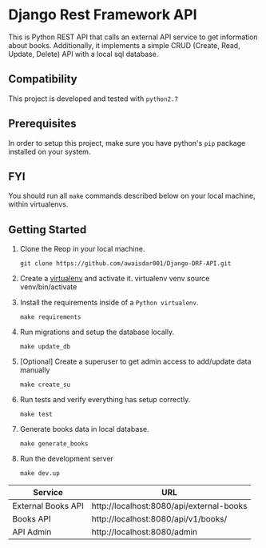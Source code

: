 Django Rest Framework API
================================
This is Python REST API that calls an external API service to get information about books. Additionally, it implements a simple CRUD (Create, Read, Update, Delete) API with a local sql database.

Compatibility
-------------
This project is developed and tested with `python2.7`

Prerequisites
-------------
In order to setup this project, make sure you have python's `pip` package installed on your system.


FYI
---
You should run all ``make`` commands described below on your local machine, within virtualenvs.

Getting Started
---------------
1. Clone the Reop in your local machine.

       git clone https://github.com/awaisdar001/Django-DRF-API.git

2. Create a [virtualenv](https://virtualenv.pypa.io/en/latest/installation/) and activate it.
       virtualenv venv
       source venv/bin/activate

3. Install the requirements inside of a `Python virtualenv`.
   
       make requirements
4. Run migrations and setup the database locally.
   
       make update_db
5. [Optional] Create a superuser to get admin access to add/update data manually
   
       make create_su

6. Run tests and verify everything has setup correctly.
   
       make test

7. Generate books data in local database.

       make generate_books

8. Run the development server
   
       make dev.up

| Service             | URL                                       |
| -------------       | -------------                             |
| External Books API  | http://localhost:8080/api/external-books  |
| Books API           | http://localhost:8080/api/v1/books/       |
| API Admin           | http://localhost:8080/admin               |


